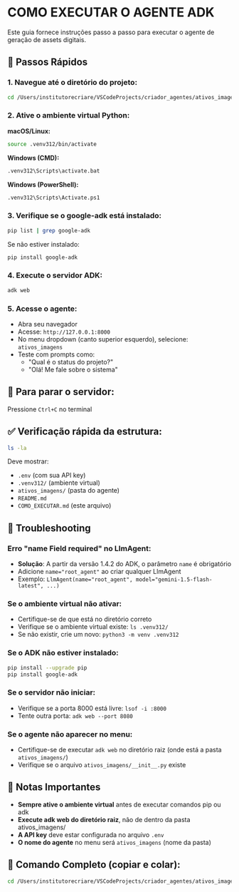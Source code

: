# COMO EXECUTAR O AGENTE ADK

Este guia fornece instruções passo a passo para executar o agente de geração de assets digitais.

## 🚀 Passos Rápidos

### 1. Navegue até o diretório do projeto:
```bash
cd /Users/institutorecriare/VSCodeProjects/criador_agentes/ativos_imagens
```

### 2. Ative o ambiente virtual Python:

**macOS/Linux:**
```bash
source .venv312/bin/activate
```

**Windows (CMD):**
```bash
.venv312\Scripts\activate.bat
```

**Windows (PowerShell):**
```bash
.venv312\Scripts\Activate.ps1
```

### 3. Verifique se o google-adk está instalado:
```bash
pip list | grep google-adk
```

Se não estiver instalado:
```bash
pip install google-adk
```

### 4. Execute o servidor ADK:
```bash
adk web
```

### 5. Acesse o agente:
- Abra seu navegador
- Acesse: `http://127.0.0.1:8000`
- No menu dropdown (canto superior esquerdo), selecione: `ativos_imagens`
- Teste com prompts como:
  - "Qual é o status do projeto?"
  - "Olá! Me fale sobre o sistema"

## 🛑 Para parar o servidor:
Pressione `Ctrl+C` no terminal

## ✅ Verificação rápida da estrutura:
```bash
ls -la
```

Deve mostrar:
- `.env` (com sua API key)
- `.venv312/` (ambiente virtual)
- `ativos_imagens/` (pasta do agente)
- `README.md`
- `COMO_EXECUTAR.md` (este arquivo)

## 🔧 Troubleshooting

### Erro "name Field required" no LlmAgent:
- **Solução**: A partir da versão 1.4.2 do ADK, o parâmetro `name` é obrigatório
- Adicione `name="root_agent"` ao criar qualquer LlmAgent
- Exemplo: `LlmAgent(name="root_agent", model="gemini-1.5-flash-latest", ...)`

### Se o ambiente virtual não ativar:
- Certifique-se de que está no diretório correto
- Verifique se o ambiente virtual existe: `ls .venv312/`
- Se não existir, crie um novo: `python3 -m venv .venv312`

### Se o ADK não estiver instalado:
```bash
pip install --upgrade pip
pip install google-adk
```

### Se o servidor não iniciar:
- Verifique se a porta 8000 está livre: `lsof -i :8000`
- Tente outra porta: `adk web --port 8080`

### Se o agente não aparecer no menu:
- Certifique-se de executar `adk web` no diretório raiz (onde está a pasta `ativos_imagens/`)
- Verifique se o arquivo `ativos_imagens/__init__.py` existe

## 📝 Notas Importantes

- **Sempre ative o ambiente virtual** antes de executar comandos pip ou adk
- **Execute adk web do diretório raiz**, não de dentro da pasta ativos_imagens/
- **A API key** deve estar configurada no arquivo `.env`
- **O nome do agente** no menu será `ativos_imagens` (nome da pasta)

## 🔄 Comando Completo (copiar e colar):
```bash
cd /Users/institutorecriare/VSCodeProjects/criador_agentes/ativos_imagens && source .venv312/bin/activate && adk web
```